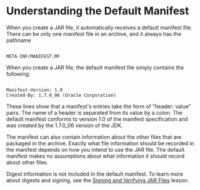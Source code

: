
# Understanding the Default Manifest

When you create a JAR file, it automatically receives a default manifest file. There can be only one manifest file in an archive, and it always has the pathname

```

META-INF/MANIFEST.MF

```

When you create a JAR file, the default manifest file simply contains the following:

```

Manifest-Version: 1.0
Created-By: 1.7.0_06 (Oracle Corporation)

```

These lines show that a manifest's entries take the form of "header: value" pairs. The name of a header is separated from its value by a colon. The default manifest conforms to version 1.0 of the manifest specification and was created by the 1.7.0_06 version of the JDK.

The manifest can also contain information about the other files that are packaged in the archive. Exactly what file information should be recorded in the manifest depends on how you intend to use the JAR file. The default manifest makes no assumptions about what information it should record about other files.

Digest information is not included in the default manifest. To learn more about digests and signing, see the [Signing and Verifying JAR Files](signindex.html) lesson.
